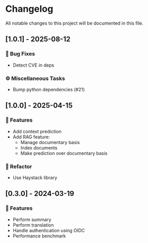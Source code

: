 # Changelog

All notable changes to this project will be documented in this file.

## [1.0.1] - 2025-08-12

### 🐛 Bug Fixes

- Detect CVE in deps

### ⚙️ Miscellaneous Tasks

- Bump python dependencies (#21)

## [1.0.0] - 2025-04-15

### 🚀 Features

- Add context prediction
- Add RAG feature:
    - Manage documentary basis
    - Index documents
    - Make prediction over documentary basis

### 🚜 Refactor
- Use Haystack library


## [0.3.0] - 2024-03-19

### 🚀 Features

- Perform summary
- Perform translation
- Handle authentication using OIDC
- Performance benchmark
